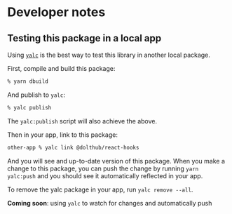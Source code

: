# Developer notes

## Testing this package in a local app

Using [`yalc`](https://github.com/wclr/yalc) is the best way to test this library in another local package.

First, compile and build this package:

```zsh
% yarn dbuild
```

And publish to `yalc`:

```zsh
% yalc publish
```

The `yalc:publish` script will also achieve the above.

Then in your app, link to this package:

```zsh
other-app % yalc link @dolthub/react-hooks
```

And you will see and up-to-date version of this package. When you make a change to this package, you can push the change by running `yarn yalc:push` and you should see it automatically reflected in your app.

To remove the yalc package in your app, run `yalc remove --all`.

**Coming soon**: using `yalc` to watch for changes and automatically push
